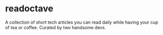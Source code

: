 # readoctave
A collection of short tech articles you can read daily while having your cup of tea or coffee. Curated by two handsome devs.
